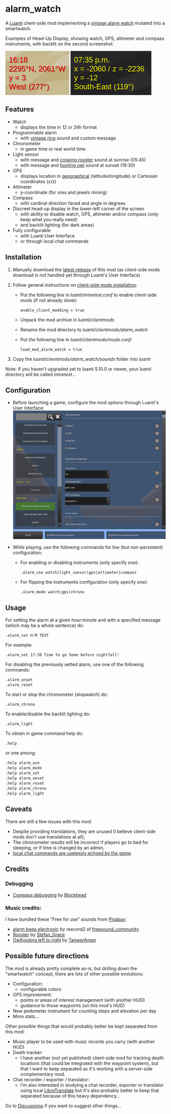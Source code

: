 # alarm_watch
A [Luanti](https://www.luanti.org/) client-side mod implementing a [vintage alarm watch](https://www.casio.com/fr/watches/casio/product.F-91W-1/) mutated into a smartwatch.

Examples of Head-Up Display, showing watch, GPS, altimeter and compass instruments, with backlit on the second screenshot:

![Normal HUD](https://github.com/HubTou/alarm_watch/blob/main/screenshots/normal_hud.png)
![Alternative HUD](https://github.com/HubTou/alarm_watch/blob/main/screenshots/alternative_hud.png)

## Features
* Watch
  * displays the time in 12 or 24h format
* Programmable alarm
  * with [vintage ring](https://pixabay.com/sound-effects/alarm-beep-electronic-91914/) sound and custom message
* Chronometer
  * in game time or real world time
* Light sensor
  * with message and [crowing rooster](https://pixabay.com/sound-effects/rooster-233738/) sound at sunrise (05:45)
  * with message and [hooting owl](https://pixabay.com/sound-effects/owl-hooting-left-to-right-stereo-240676/) sound at sunset (19:30)
* GPS
  * displays location in [geographical](https://en.wikipedia.org/wiki/Geographic_coordinate_system) (latitude/longitude) or Cartesian coordinates (x/z)
* Altimeter
  * y-coordinate (for ores and jewels mining) 
* Compass
  * with cardinal direction faced and angle in degrees
* Discreet head-up display in the lower-left corner of the screen
  * with ability to disable watch, GPS, altimeter and/or compass (only keep what you really need)
  * and backlit lighting (for dark areas)
* Fully configurable
  * with Luanti User Interface
  * or through local chat commands   

## Installation
1. Manually download the [latest release](https://github.com/HubTou/alarm_watch/releases) of this mod (as client-side mods download is not handled yet through Luanti's User Interface)
2. Follow general instructions on [client-side mods installation](https://wiki.minetest.net/Installing_Client-Side_Mods):

   * Put the following line in *luanti/minetest.conf* to enable client-side mods (if not already done):
      ```
      enable_client_modding = true
      ```
      
   * Unpack the mod archive in *luanti/clientmods*
   * Rename the mod directory to *luanti/clientmods/alarm_watch*
   * Put the following line in *luanti/clientmods/mods.conf*:
      ```
      load_mod_alarm_watch = true
      ```
3. Copy the *luanti/clientmods/alarm_watch/sounds* folder into *luanti*

Note: If you haven't upgraded yet to luanti 5.10.0 or newer, your *luanti* directory will be called *minetest*...

## Configuration
* Before launching a game, configure the mod options through Luanti's User Interface:
![Configuration in UI](https://github.com/HubTou/alarm_watch/blob/main/screenshots/config.png)

* While playing, use the following commands for live (but non-persistent) configuration:
  * For enabling or disabling instruments (only specify one):
    ```
    .alarm_use watch|light_sensor|gps|altimeter|compass
    ```
  * For flipping the instruments configuration (only specify one):
    ```
    .alarm_mode watch|gps|chrono
    ```

## Usage
For setting the alarm at a given hour:minute and with a specified message (which may be a whole sentence) do:
```
.alarm_set H:M TEXT
```

For example:
```
.alarm_set 17:30 Time to go home before nightfall!
```

For disabling the previously setted alarm, use one of the following commands:
```
.alarm_unset
.alarm_reset
```

To start or stop the chronometer (stopwatch) do:
```
.alarm_chrono
```

To enable/disable the backlit lighting do:
```
.alarm_light
```

To obtain in game command help do:
```
.help
```

or one among:
```
.help alarm_use
.help alarm_mode
.help alarm_set
.help alarm_unset
.help alarm_reset
.help alarm_chrono
.help alarm_light
```

## Caveats
There are still a few issues with this mod:
* Despite providing translations, they are unused (I believe client-side mods don't use translations at all),
* The chronometer results will be incorrect if players go to bed for sleeping, or if time is changed by an admin,
* [local chat commands are uselessly echoed by the game](https://forum.luanti.org/viewtopic.php?t=31183).

## Credits
### Debugging
* [Compass debugging](https://forum.luanti.org/viewtopic.php?t=31167) by [Blockhead](https://forum.luanti.org/memberlist.php?mode=viewprofile&u=24958)

### Music credits:
I have bundled these "Free for use" sounds from [Pixabay](https://pixabay.com/):
* [alarm beep electronic](https://pixabay.com/sound-effects/alarm-beep-electronic-91914/) by reecord2 of [freesound_community](https://pixabay.com/users/freesound_community-46691455/)
* [Rooster](https://pixabay.com/sound-effects/rooster-233738/) by [Stefan_Grace](https://pixabay.com/users/stefan_grace-8153913/)
* [Owlhooting left to right](https://pixabay.com/sound-effects/owl-hooting-left-to-right-stereo-240676/) by [TanwerAman](https://pixabay.com/users/tanweraman-29554143/)

## Possible future directions
The mod is already pretty complete as-is, but drilling down the "smartwatch" concept, there are lots of other possible evolutions:
* Configuration:
  * configurable colors
* GPS improvement:
  * points or areas of interest management (with another HUD)
  * guidance to those waypoints (on this mod's HUD)
* New pedometer instrument for counting steps and elevation per day
* More stats...

Other possible things that would probably better be kept separated from this mod:
* Music player to be used with music records you carry (with another HUD) 
* Death tracker:
  * I have another (not yet published) client-side mod for tracking death locations (that could be integrated with the waypoint system), but that I want to keep separated as it's working with a server-side complementary mod.
* Chat recorder / exporter / translator:
  * I'm also interested in studying a chat recorder, exporter or translator using local [LibreTranslate](https://github.com/LibreTranslate/LibreTranslate) but it's also probably better to keep that separated because of this heavy dependency...

Go to [Discussions](https://github.com/HubTou/alarm_watch/discussions) if you want to suggest other things...
